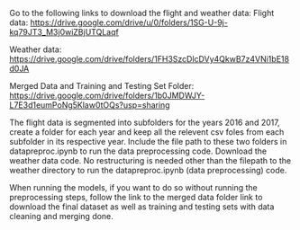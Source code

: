 Go to the following links to download the flight and weather data:
Flight data: https://drive.google.com/drive/u/0/folders/1SG-U-9j-kq79JT3_M3j0wiZBjUTQLaqf

Weather data: https://drive.google.com/drive/folders/1FH3SzcDlcDVy4QkwB7z4VNi1bE18d0JA

Merged Data and Training and Testing Set Folder:
https://drive.google.com/drive/folders/1b0JMDWJY-L7E3d1eumPoNg5Klaw0tOQs?usp=sharing

The flight data is segmented into subfolders for the years 2016 and 2017, create a folder for each year and keep all the relevent 
csv foles from each subfolder in its respective year. Include the file path to these two folders in datapreproc.ipynb to run the 
data preprocessing code. 
Download the weather data code. No restructuring is needed other than the filepath to the weather directory to run the 
datapreproc.ipynb (data preprocessing) code.

When running the models, if you want to do so without running the preprocessing steps, follow the link to the merged data folder link to download the final dataset as well as training and testing sets with data cleaning and merging done.
